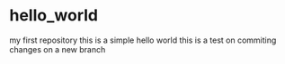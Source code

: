 # hello_world
my first repository
this is a simple hello world this is a test on commiting changes on a new branch
